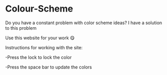# Colour-Scheme
Do you have a constant problem with color scheme ideas? I have a solution to this problem


Use this website for your work :yum:

Instructions for working with the site:

-Press the lock to lock the color

-Press the space bar to update the colors
